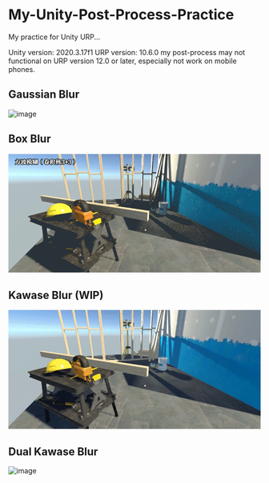 # My-Unity-Post-Process-Practice

My practice for Unity URP...

Unity version: 2020.3.17f1
URP version: 10.6.0
my post-process may not functional on URP version 12.0 or later, especially not work on mobile phones.

## Gaussian Blur
![image](https://github.com/DaiZiLing/My-Unity-Post-Process-Practice/blob/main/Image/GaussianBlur_127_2.gif)

## Box Blur
![image](https://github.com/DaiZiLing/My-Unity-Post-Process-Practice/blob/main/Image/box_blur.gif)

## Kawase Blur (WIP)
![image](https://github.com/DaiZiLing/My-Unity-Post-Process-Practice/blob/main/Image/kawa_1.gif)

## Dual Kawase Blur
![image](https://github.com/DaiZiLing/My-Unity-Post-Process-Practice/blob/main/Image/dualblur.gif)
